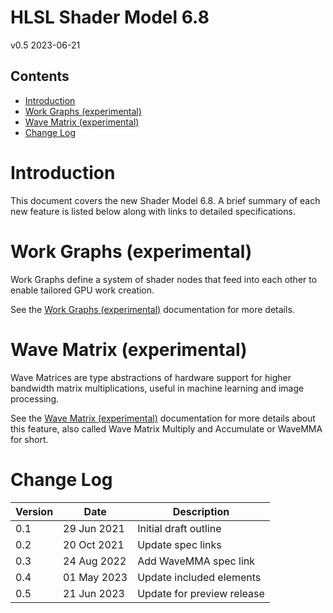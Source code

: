 <h1>HLSL Shader Model 6.8</h1>

v0.5 2023-06-21

<h2> Contents</h2>

- [Introduction](#introduction)
- [Work Graphs (experimental)](#work-graphs-experimental)
- [Wave Matrix (experimental)](#wave-matrix-experimental)
- [Change Log](#change-log)

# Introduction

This document covers the new Shader Model 6.8.  A brief summary of each new feature
is listed below along with links to detailed specifications.

# Work Graphs (experimental)

Work Graphs define a system of shader nodes that feed into each other
to enable tailored GPU work creation.

See the [Work Graphs (experimental)](WorkGraphs.md) documentation for more details.

# Wave Matrix (experimental)

Wave Matrices are type abstractions of hardware support
for higher bandwidth matrix multiplications, useful
in machine learning and image processing.

See the [Wave Matrix (experimental)](HLSL_SM_6_8_WaveMatrix.md) documentation for more details about this feature, also called Wave Matrix Multiply and Accumulate or WaveMMA for short.

# Change Log

Version|Date|Description
-|-|-
0.1| 29 Jun 2021|Initial draft outline
0.2| 20 Oct 2021|Update spec links
0.3| 24 Aug 2022|Add WaveMMA spec link
0.4| 01 May 2023|Update included elements
0.5| 21 Jun 2023|Update for preview release
